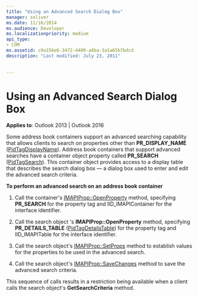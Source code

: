 ```yaml
---
title: "Using an Advanced Search Dialog Box"
manager: soliver
ms.date: 11/16/2014
ms.audience: Developer
ms.localizationpriority: medium
api_type:
- COM
ms.assetid: c9a156e6-3472-4409-a4ba-3a1a65b7bdcd
description: "Last modified: July 23, 2011"
 
 
---
```


# Using an Advanced Search Dialog Box

  
  
**Applies to**: Outlook 2013 | Outlook 2016 
  
Some address book containers support an advanced searching capability that allows clients to search on properties other than **PR_DISPLAY_NAME** ([PidTagDisplayName](pidtagdisplayname-canonical-property.md)). Address book containers that support advanced searches have a container object property called **PR_SEARCH** ([PidTagSearch](pidtagsearch-canonical-property.md)). This container object provides access to a display table that describes the search dialog box — a dialog box used to enter and edit the advanced search criteria.
  
 **To perform an advanced search on an address book container**
  
1. Call the container's [IMAPIProp::OpenProperty](imapiprop-openproperty.md) method, specifying **PR_SEARCH** for the property tag and IID_IMAPIContainer for the interface identifier. 
    
2. Call the search object 's **IMAPIProp::OpenProperty** method, specifying **PR_DETAILS_TABLE** ([PidTagDetailsTable](pidtagdetailstable-canonical-property.md)) for the property tag and IID_IMAPITable for the interface identifier. 
    
3. Call the search object's [IMAPIProp::SetProps](imapiprop-setprops.md) method to establish values for the properties to be used in the advanced search. 
    
4. Call the search object's [IMAPIProp::SaveChanges](imapiprop-savechanges.md) method to save the advanced search criteria. 
    
This sequence of calls results in a restriction being available when a client calls the search object's **GetSearchCriteria** method. 
  

